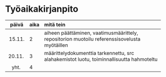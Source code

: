 # Työaikakirjanpito

| päivä  | aika | mitä tein |
| :-----:| :----| :-----|
| 15.11. | 2    | aiheen päättäminen, vaatimusmäärittely, repositorion muotoilu referenssisovelusta myötäillen |
| 20.11. | 3    | määrittelydokumenttia tarkennettu, src alahakemistot luotu, toiminnallisuutta hahmoteltu |
| yht.   | 4    | |
